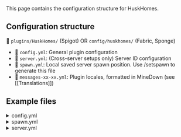 This page contains the configuration structure for HuskHomes.

## Configuration structure
📁 `plugins/HuskHomes/` (Spigot) OR `config/huskhomes/` (Fabric, Sponge)
  - 📄 `config.yml`: General plugin configuration
  - 📄 `server.yml`: (Cross-server setups only) Server ID configuration
  - 📄 `spawn.yml`: Local saved server spawn position. Use /setspawn to generate this file
  - 📄 `messages-xx-xx.yml`: Plugin locales, formatted in MineDown (see [[Translations]])

## Example files
<details>
<summary>config.yml</summary>

```yaml
# ┏━━━━━━━━━━━━━━━━━━━━━━━━━━━━━━┓
# ┃       HuskHomes Config       ┃
# ┃    Developed by William278   ┃
# ┣━━━━━━━━━━━━━━━━━━━━━━━━━━━━━━┛
# ┣╸ Information: https://william278.net/project/huskhomes
# ┗╸ Documentation: https://william278.net/docs/huskhomes
language: en-gb
check_for_updates: true
database:
  # Database connection settings
  type: SQLITE
  mysql:
    credentials:
      host: localhost
      port: 3306
      database: HuskHomes
      username: root
      password: pa55w0rd
      parameters: ?autoReconnect=true&useSSL=false&useUnicode=true&characterEncoding=UTF-8
    connection_pool:
      # MySQL connection pool properties
      size: 12
      idle: 12
      lifetime: 1800000
      keepalive: 30000
      timeout: 20000
  table_names:
    player_data: huskhomes_users
    saved_position_data: huskhomes_saved_positions
    position_data: huskhomes_position_data
    home_data: huskhomes_homes
    warp_data: huskhomes_warps
    teleport_data: huskhomes_teleports
general:
  # General plugin settings
  max_homes: 10
  max_public_homes: 10
  stack_permission_limits: false
  permission_restrict_warps: false
  overwrite_existing_homes_warps: true
  teleport_warmup_time: 5
  teleport_warmup_display: ACTION_BAR
  teleport_request_expiry_time: 60
  strict_tpa_here_requests: true
  allow_unicode_names: false
  allow_unicode_descriptions: true
  back_command_return_by_death: true
  back_command_save_teleport_event: false
  list_items_per_page: 12
  asynchronous_teleports: true
  play_sound_effects: true
  sound_effects:
    teleportation_cancelled: entity.item.break
    teleportation_warmup: block.note_block.banjo
    teleportation_complete: entity.enderman.teleport
    teleport_request_received: entity.experience_orb.pickup
  brigadier_tab_completion: true
cross_server:
  # Enable teleporting across proxied servers. Requires MySQL
  enabled: false
  messenger_type: PLUGIN_MESSAGE
  cluster_id: ''
  global_spawn:
    enabled: false
    warp_name: Spawn
  global_respawning: false
  redis_credentials:
    host: localhost
    port: 6379
    password: ''
    use_ssl: false
rtp:
  # Random teleport (/rtp) command settings
  cooldown_length: 10
  radius: 5000
  spawn_radius: 500
  distribution_mean: 0.75
  distribution_deviation: 2.0
  restricted_worlds:
  - world_nether
  - world_the_end
economy:
  # Charge for certain actions (requires Vault)
  enabled: false
  # Use this currency for payments (works only with RedisEconomy), defaults to Vault currency
  redis_economy_name: vault
  free_home_slots: 5
  costs:
    back_command: 0.0
    additional_home_slot: 100.0
    random_teleport: 25.0
    make_home_public: 50.0
map_hook:
  # Display public homes/warps on your web map (supports Dynmap and BlueMap)
  enabled: true
  show_public_homes: true
  show_warps: true
# Disabled commands (e.g. ['/home', '/warp'] to disable /home and /warp)
disabled_commands: []
```
</details>

<details>
<summary>spawn.yml</summary>

You should generate this file in-game with the `/setspawn` command.
```yaml
# ┏━━━━━━━━━━━━━━━━━━━━━━━━━━━━━━┓
# ┃ Server /spawn location cache ┃
# ┃ Edit in-game using /setspawn ┃
# ┗━━━━━━━━━━━━━━━━━━━━━━━━━━━━━━┛
x: 0.0
y: 64.0
z: 0.0
yaw: 180.0
pitch: 0.0
world_name: world
world_uuid: 00000000-0000-0000-0000-000000000000
```
</details>

<details>
<summary>server.yml</summary>

This file is only present if your server uses cross-server mode to run HuskHomes on a proxy network.
```yaml
# ┏━━━━━━━━━━━━━━━━━━━━━━━━━━━━━━┓
# ┃  HuskHomes Server ID config  ┃
# ┃    Developed by William278   ┃
# ┣━━━━━━━━━━━━━━━━━━━━━━━━━━━━━━┛
# ┣╸ This file should contain the ID of this server as defined in your proxy config.
# ┣╸ If you join it using /server alpha, then set it to 'alpha' (case-sensitive)
# ┗╸ You only need to touch this if you're using cross-server mode.
name: beta
```

</details>